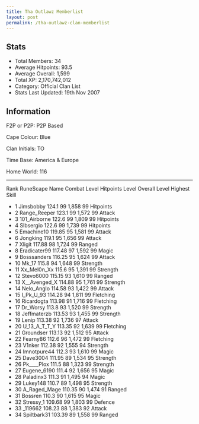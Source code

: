 ```yaml
---
title: Tha Outlawz Memberlist
layout: post
permalink: /tha-outlawz-clan-memberlist
---
```


## Stats

- Total Members: 34
- Average Hitpoints: 93.5
- Average Overall: 1,599
- Total XP: 2,170,742,012
- Category: Official Clan List
- Stats Last Updated: 19th Nov 2007

	
## Information

F2P or P2P: P2P Based

Cape Colour: Blue

Clan Initials: TO

Time Base: America & Europe

Home World: 116

---

Rank 	RuneScape Name 	Combat Level 	Hitpoints Level 	Overall Level 	Highest Skill
- 1 	Jimsbobby 	124.1 	99 	1,858 	99 Hitpoints	
- 2 	Range_Reeper 	123.1 	99 	1,572 	99 Attack	
- 3 	101_Airborne 	122.6 	99 	1,809 	99 Hitpoints	
- 4 	Slbsergio 	122.6 	99 	1,739 	99 Hitpoints	
- 5 	Emachine10 	119.85 	95 	1,581 	99 Attack	
- 6 	Jongking 	119.1 	95 	1,656 	99 Attack	
- 7 	Xligit 	117.88 	98 	1,724 	99 Ranged	
- 8 	Eradicater99 	117.48 	97 	1,592 	99 Magic	
- 9 	Bosssanders 	116.25 	95 	1,624 	99 Attack	
- 10 	Mk_17 	115.8 	94 	1,648 	99 Strength	
- 11 	Xx_Mel0n_Xx 	115.6 	95 	1,391 	99 Strength	
- 12 	Stevo6000 	115.15 	93 	1,610 	99 Ranged	
- 13 	X__Avenged_X 	114.88 	95 	1,761 	99 Strength	
- 14 	Nelo_Anglo 	114.58 	93 	1,422 	99 Attack	
- 15 	I_Pk_U_93 	114.28 	94 	1,811 	99 Fletching	
- 16 	Ricardogta 	113.98 	91 	1,716 	99 Fletching	
- 17 	Dr_Worsy 	113.8 	93 	1,520 	99 Strength	
- 18 	Jeffmaterzb 	113.53 	93 	1,455 	99 Strength	
- 19 	Lenip 	113.38 	92 	1,736 	97 Attack	
- 20 	U_13_A_T_T_Y 	113.35 	92 	1,639 	99 Fletching	
- 21 	Groundser 	113.13 	92 	1,512 	95 Attack	
- 22 	Fearny86 	112.6 	96 	1,472 	99 Fletching	
- 23 	V1nker 	112.38 	92 	1,555 	94 Strength	
- 24 	Imnotpure44 	112.3 	93 	1,610 	99 Magic	
- 25 	Dave3004 	111.95 	89 	1,534 	95 Strength	
- 26 	Pk____Plox 	111.5 	88 	1,323 	99 Strength	
- 27 	Eugene_6190 	111.4 	92 	1,656 	95 Magic	
- 28 	Paladinx3 	111.3 	91 	1,495 	94 Magic	
- 29 	Lukey148 	110.7 	89 	1,498 	95 Strength	
- 30 	A_Raged_Mage 	110.35 	90 	1,474 	91 Ranged	
- 31 	Bossren 	110.3 	90 	1,615 	95 Magic	
- 32 	Stressy_1 	109.68 	99 	1,803 	99 Defence	
- 33 	_119662 	108.23 	88 	1,383 	92 Attack	
- 34 	Spiltbark31 	103.39 	89 	1,558 	99 Ranged
